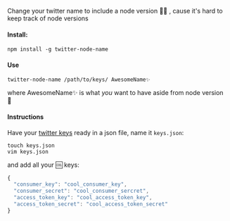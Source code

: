 Change your twitter name to include a node version 💄✨ , cause it's hard to keep track of node versions

#### Install:

```
npm install -g twitter-node-name
```


#### Use
```
twitter-node-name /path/to/keys/ AwesomeName✨
```

where AwesomeName✨ is what *you* want to have aside from node version 🐨

#### Instructions

Have your [twitter keys](https://dev.twitter.com/oauth/overview) ready in a json file, name it `keys.json`: 

```
touch keys.json
vim keys.json
```

and add all your 🆒  keys:
```javascript
{
  "consumer_key": "cool_consumer_key",
  "consumer_secret": "cool_consumer_sercret",
  "access_token_key": "cool_access_token_key",
  "access_token_secret": "cool_access_token_secret"
}
```
